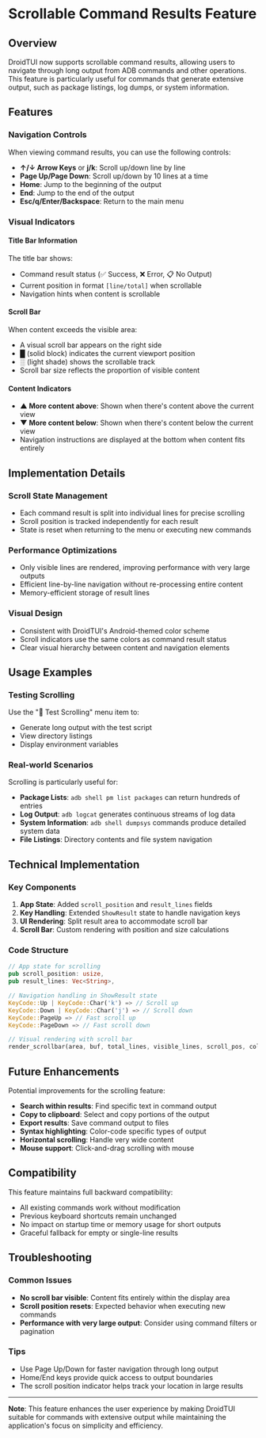 # Scrollable Command Results Feature

## Overview

DroidTUI now supports scrollable command results, allowing users to navigate through long output from ADB commands and other operations. This feature is particularly useful for commands that generate extensive output, such as package listings, log dumps, or system information.

## Features

### Navigation Controls

When viewing command results, you can use the following controls:

- **↑/↓ Arrow Keys** or **j/k**: Scroll up/down line by line
- **Page Up/Page Down**: Scroll up/down by 10 lines at a time
- **Home**: Jump to the beginning of the output
- **End**: Jump to the end of the output
- **Esc/q/Enter/Backspace**: Return to the main menu

### Visual Indicators

#### Title Bar Information
The title bar shows:
- Command result status (✅ Success, ❌ Error, 📋 No Output)
- Current position in format `[line/total]` when scrollable
- Navigation hints when content is scrollable

#### Scroll Bar
When content exceeds the visible area:
- A visual scroll bar appears on the right side
- **█** (solid block) indicates the current viewport position
- **░** (light shade) shows the scrollable track
- Scroll bar size reflects the proportion of visible content

#### Content Indicators
- **▲ More content above**: Shown when there's content above the current view
- **▼ More content below**: Shown when there's content below the current view
- Navigation instructions are displayed at the bottom when content fits entirely

## Implementation Details

### Scroll State Management
- Each command result is split into individual lines for precise scrolling
- Scroll position is tracked independently for each result
- State is reset when returning to the menu or executing new commands

### Performance Optimizations
- Only visible lines are rendered, improving performance with very large outputs
- Efficient line-by-line navigation without re-processing entire content
- Memory-efficient storage of result lines

### Visual Design
- Consistent with DroidTUI's Android-themed color scheme
- Scroll indicators use the same colors as command result status
- Clear visual hierarchy between content and navigation elements

## Usage Examples

### Testing Scrolling
Use the "🧪 Test Scrolling" menu item to:
- Generate long output with the test script
- View directory listings
- Display environment variables

### Real-world Scenarios
Scrolling is particularly useful for:
- **Package Lists**: `adb shell pm list packages` can return hundreds of entries
- **Log Output**: `adb logcat` generates continuous streams of log data
- **System Information**: `adb shell dumpsys` commands produce detailed system data
- **File Listings**: Directory contents and file system navigation

## Technical Implementation

### Key Components
1. **App State**: Added `scroll_position` and `result_lines` fields
2. **Key Handling**: Extended `ShowResult` state to handle navigation keys
3. **UI Rendering**: Split result area to accommodate scroll bar
4. **Scroll Bar**: Custom rendering with position and size calculations

### Code Structure
```rust
// App state for scrolling
pub scroll_position: usize,
pub result_lines: Vec<String>,

// Navigation handling in ShowResult state
KeyCode::Up | KeyCode::Char('k') => // Scroll up
KeyCode::Down | KeyCode::Char('j') => // Scroll down
KeyCode::PageUp => // Fast scroll up
KeyCode::PageDown => // Fast scroll down

// Visual rendering with scroll bar
render_scrollbar(area, buf, total_lines, visible_lines, scroll_pos, color)
```

## Future Enhancements

Potential improvements for the scrolling feature:
- **Search within results**: Find specific text in command output
- **Copy to clipboard**: Select and copy portions of the output
- **Export results**: Save command output to files
- **Syntax highlighting**: Color-code specific types of output
- **Horizontal scrolling**: Handle very wide content
- **Mouse support**: Click-and-drag scrolling with mouse

## Compatibility

This feature maintains full backward compatibility:
- All existing commands work without modification
- Previous keyboard shortcuts remain unchanged
- No impact on startup time or memory usage for short outputs
- Graceful fallback for empty or single-line results

## Troubleshooting

### Common Issues
- **No scroll bar visible**: Content fits entirely within the display area
- **Scroll position resets**: Expected behavior when executing new commands
- **Performance with very large output**: Consider using command filters or pagination

### Tips
- Use Page Up/Down for faster navigation through long output
- Home/End keys provide quick access to output boundaries
- The scroll position indicator helps track your location in large results

---

**Note**: This feature enhances the user experience by making DroidTUI suitable for commands with extensive output while maintaining the application's focus on simplicity and efficiency.